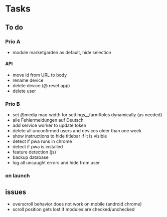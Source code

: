 # Tasks

## To do

### Prio A

- module marketgarden as default, hide selection

#### API

- move id from URL to body
- rename device
- delete device (@ reset app)
- delete user

### Prio B

- set @media max-width for settings\_\_farmRoles dynamically (as needed)
- alle Fehlermeldungen auf Deutsch
- add service worker to update token
- delete all unconfirmed users and devices older than one week
- show instructions to hide titlebar if it is visible
- detect if pwa runs in chrome
- detect if pwa is installed
- feature detection (js)
- backup database
- log all uncaught errors and hide from user

### on launch

## issues

- overscroll behavior does not work on mobile (android chrome)
- scroll position gets lost if modules are checked/unchecked
